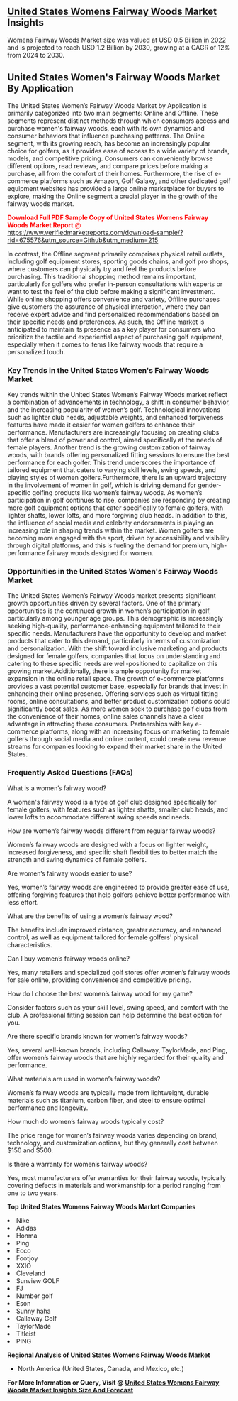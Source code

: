 <h2><a href="https://www.verifiedmarketreports.com/download-sample/?rid=675576&amp;utm_source=Github&amp;utm_medium=215" target="_blank">United States Womens Fairway Woods Market</a> Insights</h2><p>Womens Fairway Woods Market size was valued at USD 0.5 Billion in 2022 and is projected to reach USD 1.2 Billion by 2030, growing at a CAGR of 12% from 2024 to 2030.</p><p><h2>United States Women's Fairway Woods Market By Application</h2><p>The United States Women’s Fairway Woods Market by Application is primarily categorized into two main segments: Online and Offline. These segments represent distinct methods through which consumers access and purchase women's fairway woods, each with its own dynamics and consumer behaviors that influence purchasing patterns. The Online segment, with its growing reach, has become an increasingly popular choice for golfers, as it provides ease of access to a wide variety of brands, models, and competitive pricing. Consumers can conveniently browse different options, read reviews, and compare prices before making a purchase, all from the comfort of their homes. Furthermore, the rise of e-commerce platforms such as Amazon, Golf Galaxy, and other dedicated golf equipment websites has provided a large online marketplace for buyers to explore, making the Online segment a crucial player in the growth of the fairway woods market. <p><span class=""><span style="color: #ff0000;"><strong>Download Full PDF Sample Copy of United States Womens Fairway Woods Market Report</strong> @ </span><a href="https://www.verifiedmarketreports.com/download-sample/?rid=675576&amp;utm_source=Github&amp;utm_medium=215" target="_blank">https://www.verifiedmarketreports.com/download-sample/?rid=675576&amp;utm_source=Github&amp;utm_medium=215</a></span></p>In contrast, the Offline segment primarily comprises physical retail outlets, including golf equipment stores, sporting goods chains, and golf pro shops, where customers can physically try and feel the products before purchasing. This traditional shopping method remains important, particularly for golfers who prefer in-person consultations with experts or want to test the feel of the club before making a significant investment. While online shopping offers convenience and variety, Offline purchases give customers the assurance of physical interaction, where they can receive expert advice and find personalized recommendations based on their specific needs and preferences. As such, the Offline market is anticipated to maintain its presence as a key player for consumers who prioritize the tactile and experiential aspect of purchasing golf equipment, especially when it comes to items like fairway woods that require a personalized touch.<h3>Key Trends in the United States Women's Fairway Woods Market</h3><p>Key trends within the United States Women’s Fairway Woods market reflect a combination of advancements in technology, a shift in consumer behavior, and the increasing popularity of women’s golf. Technological innovations such as lighter club heads, adjustable weights, and enhanced forgiveness features have made it easier for women golfers to enhance their performance. Manufacturers are increasingly focusing on creating clubs that offer a blend of power and control, aimed specifically at the needs of female players. Another trend is the growing customization of fairway woods, with brands offering personalized fitting sessions to ensure the best performance for each golfer. This trend underscores the importance of tailored equipment that caters to varying skill levels, swing speeds, and playing styles of women golfers.Furthermore, there is an upward trajectory in the involvement of women in golf, which is driving demand for gender-specific golfing products like women’s fairway woods. As women’s participation in golf continues to rise, companies are responding by creating more golf equipment options that cater specifically to female golfers, with lighter shafts, lower lofts, and more forgiving club heads. In addition to this, the influence of social media and celebrity endorsements is playing an increasing role in shaping trends within the market. Women golfers are becoming more engaged with the sport, driven by accessibility and visibility through digital platforms, and this is fueling the demand for premium, high-performance fairway woods designed for women.<h3>Opportunities in the United States Women's Fairway Woods Market</h3><p>The United States Women’s Fairway Woods market presents significant growth opportunities driven by several factors. One of the primary opportunities is the continued growth in women’s participation in golf, particularly among younger age groups. This demographic is increasingly seeking high-quality, performance-enhancing equipment tailored to their specific needs. Manufacturers have the opportunity to develop and market products that cater to this demand, particularly in terms of customization and personalization. With the shift toward inclusive marketing and products designed for female golfers, companies that focus on understanding and catering to these specific needs are well-positioned to capitalize on this growing market.Additionally, there is ample opportunity for market expansion in the online retail space. The growth of e-commerce platforms provides a vast potential customer base, especially for brands that invest in enhancing their online presence. Offering services such as virtual fitting rooms, online consultations, and better product customization options could significantly boost sales. As more women seek to purchase golf clubs from the convenience of their homes, online sales channels have a clear advantage in attracting these consumers. Partnerships with key e-commerce platforms, along with an increasing focus on marketing to female golfers through social media and online content, could create new revenue streams for companies looking to expand their market share in the United States.<h3>Frequently Asked Questions (FAQs)</h3><p>What is a women’s fairway wood?</p><p>A women's fairway wood is a type of golf club designed specifically for female golfers, with features such as lighter shafts, smaller club heads, and lower lofts to accommodate different swing speeds and needs.</p><p>How are women’s fairway woods different from regular fairway woods?</p><p>Women’s fairway woods are designed with a focus on lighter weight, increased forgiveness, and specific shaft flexibilities to better match the strength and swing dynamics of female golfers.</p><p>Are women’s fairway woods easier to use?</p><p>Yes, women’s fairway woods are engineered to provide greater ease of use, offering forgiving features that help golfers achieve better performance with less effort.</p><p>What are the benefits of using a women’s fairway wood?</p><p>The benefits include improved distance, greater accuracy, and enhanced control, as well as equipment tailored for female golfers' physical characteristics.</p><p>Can I buy women’s fairway woods online?</p><p>Yes, many retailers and specialized golf stores offer women’s fairway woods for sale online, providing convenience and competitive pricing.</p><p>How do I choose the best women’s fairway wood for my game?</p><p>Consider factors such as your skill level, swing speed, and comfort with the club. A professional fitting session can help determine the best option for you.</p><p>Are there specific brands known for women’s fairway woods?</p><p>Yes, several well-known brands, including Callaway, TaylorMade, and Ping, offer women’s fairway woods that are highly regarded for their quality and performance.</p><p>What materials are used in women’s fairway woods?</p><p>Women’s fairway woods are typically made from lightweight, durable materials such as titanium, carbon fiber, and steel to ensure optimal performance and longevity.</p><p>How much do women’s fairway woods typically cost?</p><p>The price range for women’s fairway woods varies depending on brand, technology, and customization options, but they generally cost between $150 and $500.</p><p>Is there a warranty for women’s fairway woods?</p><p>Yes, most manufacturers offer warranties for their fairway woods, typically covering defects in materials and workmanship for a period ranging from one to two years.</p></p><p><strong>Top United States Womens Fairway Woods Market Companies</strong></p><div data-test-id=""><p><li>Nike</li><li> Adidas</li><li> Honma</li><li> Ping</li><li> Ecco</li><li> Footjoy</li><li> XXIO</li><li> Cleveland</li><li> Sunview GOLF</li><li> FJ</li><li> Number golf</li><li> Eson</li><li> Sunny haha</li><li> Callaway Golf</li><li> TaylorMade</li><li> Titleist</li><li> PING</li></p><div><strong>Regional Analysis of&nbsp;United States Womens Fairway Woods Market</strong></div><ul><li dir="ltr"><p dir="ltr">North America&nbsp;(United States, Canada, and Mexico, etc.)</p></li></ul><p><strong>For More Information or Query, Visit @&nbsp;</strong><strong><a href="https://www.verifiedmarketreports.com/product/womens-fairway-woods-market/?utm_source=Github&amp;utm_medium=215" target="_blank">United States Womens Fairway Woods Market Insights Size And Forecast</a></strong></p></div>
